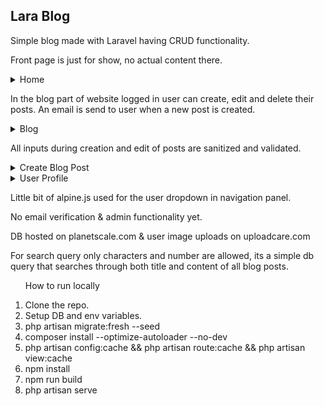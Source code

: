 ## Lara Blog

Simple blog made with Laravel having CRUD functionality.

Front page is just for show, no actual content there.

<details>
<summary>Home</summary>
<picture>
  <img alt="Home" src="https://raw.githubusercontent.com/jik-SAN/LaraBlog/main/screenshots/Home.png">
</picture>
</details>

In the blog part of website logged in user can create, edit and delete their posts.
An email is send to user when a new post is created.
<details>
<summary>Blog</summary>
<picture>
  <img alt="Blog" src="https://raw.githubusercontent.com/jik-SAN/LaraBlog/main/screenshots/Blog-posts.png">
</picture>
</details>

All inputs during creation and edit of posts are sanitized and validated.
<details>
<summary>Create Blog Post</summary>
<picture>
  <img alt="create" src="https://raw.githubusercontent.com/jik-SAN/LaraBlog/main/screenshots/Create.png">
</picture>
</details>

<details>
<summary>User Profile</summary>
<picture>
  <img alt="user" src="https://raw.githubusercontent.com/jik-SAN/LaraBlog/main/screenshots/profile.png">
</picture>
</details>

Little bit of alpine.js used for the user dropdown in navigation panel.

No email verification & admin functionality yet.

DB hosted on planetscale.com & user image uploads on uploadcare.com

For search query only characters and number are allowed, its a simple db query that searches through both title and content of all blog posts.
<ol>
<p>How to run locally<p>
<li>Clone the repo.</li>
<li>Setup DB and env variables.</li>
<li>php artisan migrate:fresh --seed</li>
<li>composer install --optimize-autoloader --no-dev</li>
<li>php artisan config:cache &&
 php artisan route:cache && 
php artisan view:cache</li>
<li>npm install</li>
<li>npm run build</li>
<li>php artisan serve</li>
</ol>

